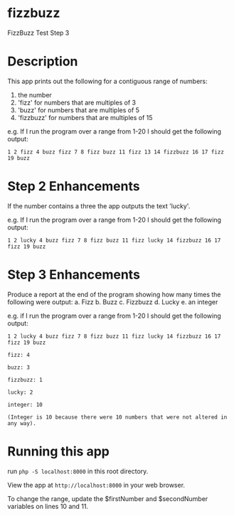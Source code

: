 # fizzbuzz
FizzBuzz Test Step 3

# Description
This app prints out the following for a contiguous range of numbers:
1. the number
2. 'fizz' for numbers that are multiples of 3
3. 'buzz' for numbers that are multiples of 5 
4. 'fizzbuzz' for numbers that are multiples of 15

e.g. If I run the program over a range from 1-20 I should get the following output:

`1 2 fizz 4 buzz fizz 7 8 fizz buzz 11 fizz 13 14 fizzbuzz 16 17 fizz 19 buzz`

# Step 2 Enhancements
If the number contains a three the app outputs the text 'lucky'.

e.g. If I run the program over a range from 1-20 I should get the following output:

`1 2 lucky 4 buzz fizz 7 8 fizz buzz 11 fizz lucky 14 fizzbuzz 16 17 fizz 19 buzz`

# Step 3 Enhancements
Produce a report at the end of the program showing how many times the following were
output:
a. Fizz
b. Buzz
c. Fizzbuzz 
d. Lucky
e. an integer

e.g. if I run the program over a range from 1-20 I should get the following output:

`1 2 lucky 4 buzz fizz 7 8 fizz buzz 11 fizz lucky 14 fizzbuzz 16 17 fizz 19 buzz`

`fizz: 4`

`buzz: 3`

`fizzbuzz: 1`

`lucky: 2`

`integer: 10`

`(Integer is 10 because there were 10 numbers that were not altered in any way).`

# Running this app
run `php -S localhost:8000` in this root directory.

View the app at `http://localhost:8000` in your web browser.

To change the range, update the $firstNumber and $secondNumber variables on lines 10 and 11.